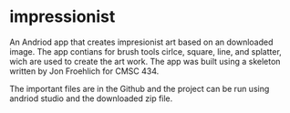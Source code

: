 # impressionist
An Andriod app that creates impresionist art based on an downloaded image. The app contians for brush tools cirlce, square, line, and splatter, wich are used to create the art work. The app was built using a skeleton written by Jon Froehlich for CMSC 434.  

The important files are in the Github and the project can be run using andriod studio and the downloaded zip file.

